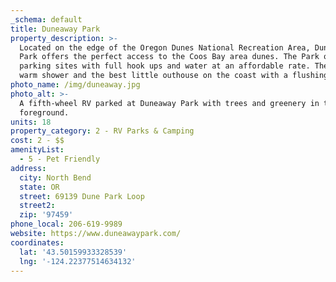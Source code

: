 ```yaml
---
_schema: default
title: Duneaway Park
property_description: >-
  Located on the edge of the Oregon Dunes National Recreation Area, Duneaway
  Park offers the perfect access to the Coos Bay area dunes. The Park offers
  parking sites with full hook ups and water at an affordable rate. They offer a
  warm shower and the best little outhouse on the coast with a flushing toilet!
photo_name: /img/duneaway.jpg
photo_alt: >-
  A fifth-wheel RV parked at Duneaway Park with trees and greenery in the
  foreground.
units: 18
property_category: 2 - RV Parks & Camping
cost: 2 - $$
amenityList:
  - 5 - Pet Friendly
address:
  city: North Bend
  state: OR
  street: 69139 Dune Park Loop
  street2:
  zip: '97459'
phone_local: 206-619-9989
website: https://www.duneawaypark.com/
coordinates:
  lat: '43.50159933328539'
  lng: '-124.22377514634132'
---
```

